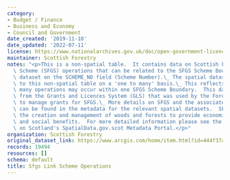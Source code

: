 ```yaml
---
category:
- Budget / Finance
- Business and Economy
- Council and Government
date_created: '2019-11-18'
date_updated: '2022-07-11'
license: https://www.nationalarchives.gov.uk/doc/open-government-licence/version/3/
maintainer: Scottish Forestry
notes: "<p>This is a non-spatial table.  It contains data on Scottish Forestry Grant\
  \ Scheme (SFGS) operations that can be related to the SFGS Scheme Boundary spatial\
  \ dataset on the SCHEME_NO field (Scheme Number).\_ The spatial dataset is related\
  \ to this non-spatial table on a 'one to many' basis.\_ This reflects the fact that\
  \ many operations may occur within one SFGS Scheme Boundary.  This dataset was extracted\
  \ from the Grants and Licences System (GLS) that was used by the Forestry Commission\
  \ to manage grants for SFGS.\_ More details on SFGS and the associated spatial data\
  \ can be found in the metadata for the relevant spatial datasets.  SFGS encouraged\
  \ the creation and management of woods and forests to provide economic, environmental\
  \ and social benefits.  For more detailed information please see the metadata record\
  \ on Scotland's SpatialData.gov.scot Metadata Portal.</p>"
organization: Scottish Forestry
original_dataset_link: https://www.arcgis.com/home/item.html?id=444f37ad3ddb4ba98982c16a45c8f484
records: 19494
resources: []
schema: default
title: Sfgs Link Scheme Operations
---
```

